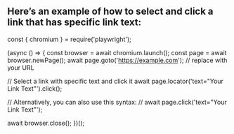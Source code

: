 ## Here’s an example of how to select and click a link that has specific link text:

const { chromium } = require('playwright');

(async () => {
  const browser = await chromium.launch();
  const page = await browser.newPage();
  await page.goto('https://example.com'); // replace with your URL

  // Select a link with specific text and click it
  await page.locator('text="Your Link Text"').click();

  // Alternatively, you can also use this syntax:
  // await page.click('text="Your Link Text"');

  await browser.close();
})();

